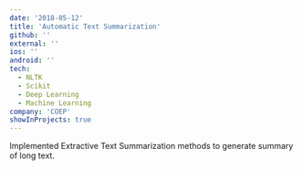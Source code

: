 ```yaml
---
date: '2018-05-12'
title: 'Automatic Text Summarization'
github: ''
external: ''
ios: ''
android: ''
tech:
  - NLTK
  - Scikit
  - Deep Learning
  - Machine Learning
company: 'COEP'
showInProjects: true
---
```


Implemented Extractive Text Summarization methods to generate summary of long text. 